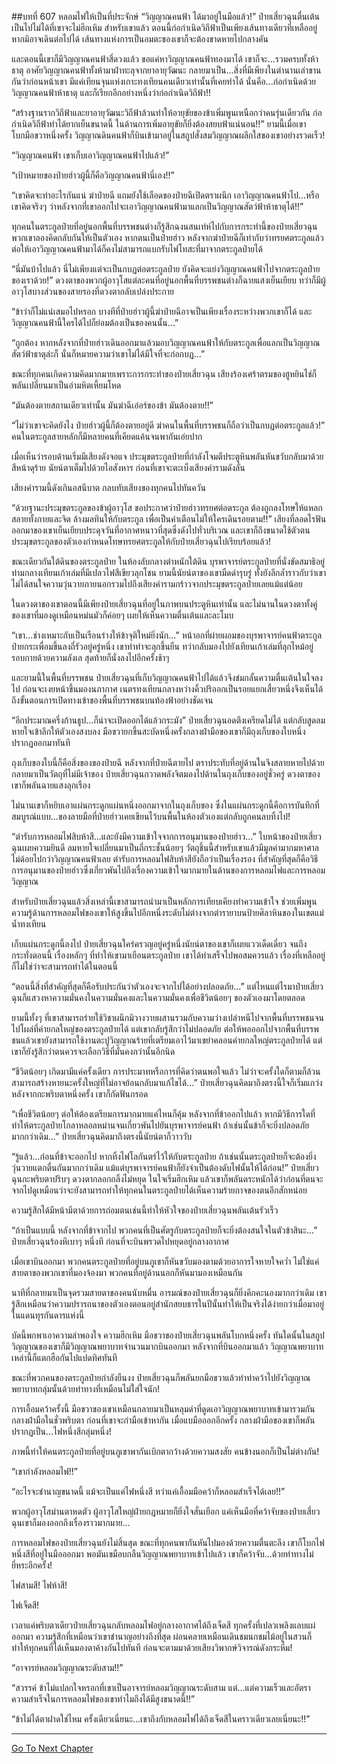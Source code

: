##บทที่ 607 หลอมไฟให้เป็นที่ประจักษ์
“วิญญาณคนฟ้า ได้มาอยู่ในมือแล้ว!” ป๋ายเสี่ยวฉุนตื่นเต้น เป็นไปไม่ได้ที่เขาจะไม่ฮึกเหิม สำหรับเขาแล้ว ตอนนี้ก่อกำเนิดวิถีฟ้าเป็นเพียงเส้นทางเดียวที่เหลืออยู่ หากมิอาจเดินต่อไปได้ เส้นทางแห่งการเป็นอมตะของเขาก็จะต้องขาดหายไปกลางคัน

และตอนนี้เขาก็มีวิญญาณคนฟ้าสี่ดวงแล้ว ขอแค่หาวิญญาณคนฟ้าทองมาได้ เขาก็จะ...รวมครบทั้งห้าธาตุ อาศัยวิญญาณคนฟ้าทั้งห้ามาฝ่าทะลุจากยาอายุวัฒนะ กลายมาเป็น...สิ่งที่มีเพียงในตำนานเล่าขานกันว่าก่อนหน้าเขา มีแค่เทียนจุนแห่งเกาะทงเทียนคนเดียวเท่านั้นที่เคยทำได้ นั่นคือ...ก่อกำเนิดด้วยวิญญาณคนฟ้าห้าธาตุ และก็เรียกอีกอย่างหนึ่งว่าก่อกำเนิดวิถีฟ้า!!

“สร้างฐานรากวิถีฟ้าและยาอายุวัฒนะวิถีฟ้าล้วนทำให้อายุขัยของข้าเพิ่มพูนเหนือกว่าคนรุ่นเดียวกัน ก่อกำเนิดวิถีฟ้าทำได้ยากเย็นขนาดนี้ ในด้านการเพิ่มอายุขัยก็ยิ่งต้องสยบฟ้าแน่นอน!!” ยามนี้เมื่อเขาโบกมือขวาหนึ่งครั้ง วิญญาณดินคนฟ้าก็บินเข้ามาอยู่ในสถูปสั่งสมวิญญาณผลึกใสของเขาอย่างรวดเร็ว!

“วิญญาณคนฟ้า เขาเก็บเอาวิญญาณคนฟ้าไปแล้ว!”

“เป้าหมายของป๋ายฮ่าวผู้นี้ก็คือวิญญาณคนฟ้านี่เอง!!”

“เขาคิดจะทำอะไรกันแน่ ฆ่าป๋ายฉี แถมยังใช้เลือดของป๋ายฉีเปิดตราผนึก เอาวิญญาณคนฟ้าไป...หรือเขาคิดจริงๆ ว่าหลังจากที่เขาออกไปจะเอาวิญญาณคนฟ้ามาแลกเป็นวิญญาณสัตว์ฟ้าห้าธาตุได้!!”

ทุกคนในตระกูลป๋ายที่อยู่นอกพื้นที่บรรพชนต่างก็รู้สึกฉงนสนเท่ห์ไปกับการกระทำนี้ของป๋ายเสี่ยวฉุน พวกเขาลองคิดกลับกันให้เป็นตัวเอง หากตนเป็นป๋ายฮ่าว หลังจากฆ่าป๋ายฉีก็เท่ากับว่าทรยศตระกูลแล้ว ต่อให้เอาวิญญาณคนฟ้ามาได้ก็คงไม่สามารถแบกรับไฟโทสะที่มาจากตระกูลป๋ายได้

“นี่มันบ้าไปแล้ว นี่ไม่เพียงแต่จะเป็นกบฏต่อตระกูลป๋าย ยังคิดจะแย่งวิญญาณคนฟ้าไปจากตระกูลป๋ายของเราด้วย!” ดวงตาของพวกผู้อาวุโสแต่ละคนที่อยู่นอกพื้นที่บรรพชนต่างก็ฉายแสงเย็นเยียบ ทว่าก็มีผู้อาวุโสบางส่วนของสายรองที่ดวงตากลับเปล่งประกาย

“ข้าว่าก็ไม่แน่เสมอไปหรอก บางทีที่ป๋ายฮ่าวผู้นี้ฆ่าป๋ายฉีอาจเป็นเพียงเรื่องระหว่างพวกเขาก็ได้ และวิญญาณคนฟ้านี้ใครได้ไปก็ย่อมต้องเป็นของคนนั้น...”

“ถูกต้อง หากหลังจากที่ป๋ายฮ่าวเดินออกมาแล้วมอบวิญญาณคนฟ้าให้กับตระกูลเพื่อแลกเป็นวิญญาณสัตว์ฟ้าธาตุล่ะก็ นั่นก็หมายความว่าเขาไม่ได้มีใจที่จะก่อกบฏ...”

ขณะที่ทุกคนเกิดความคิดมากมายเพราะการกระทำของป๋ายเสี่ยวฉุน เสียงร้องเศร้าตรมของฮูหยินไช่ก็พลันเปลี่ยนมาเป็นอำมหิตเหี้ยมโหด

“มันต้องตายสถานเดียวเท่านั้น มันฆ่าฉีเอ๋อร์ของข้า มันต้องตาย!!”

“ไม่ว่าเขาจะคิดยังไง ป๋ายฮ่าวผู้นี้ก็ต้องตายอยู่ดี ฆ่าคนในพื้นที่บรรพชนก็ถือว่าเป็นกบฏต่อตระกูลแล้ว!” คนในตระกูลสายหลักก็มีหลายคนที่เคียดแค้นจนพากันเอ่ยปาก

เมื่อเห็นว่ารอบด้านเริ่มมีเสียงดังจอแจ ประมุขตระกูลป๋ายที่กำลังโจมตีประตูหินพลันหันขวับกลับมาด้วยสีหน้าดุร้าย นัยน์ตาเต็มไปด้วยไอสังหาร ก่อนที่เขาจะตะเบ็งเสียงคำรามดังลั่น

เสียงคำรามนี้ดังเกินอสนีบาต กลบทับเสียงของทุกคนไปทันควัน

“ด้วยฐานะประมุขตระกูลของข้าผู้อาวุโส ขอประกาศว่าป๋ายฮ่าวทรยศต่อตระกูล ต้องถูกลงโทษให้แหลกสลายทั้งกายและจิต ล้างมลทินให้กับตระกูล เพื่อเป็นคำเตือนไม่ให้ใครเดินรอยตาม!!” เสียงที่ลอดไรฟันออกมาของเขาเย็นเยียบประดุจวันที่อากาศหนาวที่สุดซึ่งดังไปทั่วบริเวณ และเขาก็ถึงขนาดใช้ตัวตนประมุขตระกูลของตัวเองกำหนดโทษทรยศตระกูลให้กับป๋ายเสี่ยวฉุนไปเรียบร้อยแล้ว!

ขณะเดียวกันใต้ดินของตระกูลป๋าย ในห้องลับกลางตำหนักใต้ดิน บุรพาจารย์ตระกูลป๋ายที่นั่งขัดสมาธิอยู่ท่ามกลางเทียนเก้าเล่มที่มีเปลวไฟสีเขียวลุกโชน ยามนี้นัยน์ตาของเขามืดดำรุบรู่ ทั้งยังลึกล้ำราวกับว่าเขาไม่ได้สนใจความวุ่นวายภายนอกรวมไปถึงเสียงคำรามกร้าวจากประมุขตระกูลป๋ายเลยแม้แต่น้อย

ในดวงตาของเขาตอนนี้มีเพียงป๋ายเสี่ยวฉุนที่อยู่ในภาพบนประตูหินเท่านั้น และไม่นานในดวงตาทั้งคู่ของเขาที่มองดูเหมือนหม่นมัวก็ค่อยๆ เผยให้เห็นความตื่นเต้นและละโมบ

“เขา...ช่างเหมาะกับเป็นเรือนร่างให้ข้าจุติใหม่ยิ่งนัก...” หน้าอกที่ผ่ายผอมของบุรพาจารย์คนฟ้าตระกูลป๋ายกระเพื่อมขึ้นลงถี่รัวอยู่ครู่หนึ่ง เขาทำท่าจะลุกขึ้นยืน ทว่ากลับมองไปยังเทียนเก้าเล่มที่ลุกไหม้อยู่รอบกายด้วยความลังเล สุดท้ายก็นั่งลงไปอีกครั้งช้าๆ

และยามนี้ในพื้นที่บรรพชน ป๋ายเสี่ยวฉุนที่เก็บวิญญาณคนฟ้าไปได้แล้วจึงข่มกลั้นความตื่นเต้นในใจลงไป ก่อนจะเงยหน้าขึ้นมองนภากาศ เนตรทงเทียนกลางหว่างคิ้วปริออกเป็นรอยแยกเสี้ยวหนึ่งจึงเห็นได้ถึงขั้นตอนการเปิดทางเข้าของพื้นที่บรรพชนบนท้องฟ้าอย่างชัดเจน

“อีกประมาณครึ่งก้านธูป...ก็น่าจะเปิดออกได้แล้วกระมัง” ป๋ายเสี่ยวฉุนอดตึงเครียดไม่ได้ แต่กลับสูดลมหายใจเข้าลึกให้ตัวเองสงบลง มือขวายกขึ้นสะบัดหนึ่งครั้งกลางฝ่ามือของเขาก็มีถุงเก็บของใบหนึ่งปรากฏออกมาทันที

ถุงเก็บของใบนี้ก็คือสิ่งของของป๋ายฉี หลังจากที่ป๋ายฉีตายไป ตราประทับที่อยู่ด้านในจึงสลายหายไปด้วย กลายมาเป็นวัตถุที่ไม่มีเจ้าของ ป๋ายเสี่ยวฉุนกวาดพลังจิตมองไปด้านในถุงเก็บของอยู่ชั่วครู่ ดวงตาของเขาก็พลันฉายแสงลุกเรือง

ไม่นานเขาก็หยิบเอาแผ่นกระดูกแผ่นหนึ่งออกมาจากในถุงเก็บของ ซึ่งในแผ่นกระดูกนี้คือการบันทึกที่สมบูรณ์แบบ...ของลายมือที่ป๋ายฮ่าวเคยเขียนไว้บนพื้นในห้องตัวเองแต่กลับถูกคนลบทิ้งไป!

“ตำรับการหลอมไฟสิบห้าสี...และยังมีความเข้าใจจากการอนุมานของป๋ายฮ่าว...” ใบหน้าของป๋ายเสี่ยวฉุนเผยความยินดี ลมหายใจเปลี่ยนมาเป็นถี่กระชั้นน้อยๆ วัตถุชิ้นนี้สำหรับเขาแล้วมีมูลค่ามากมหาศาลไม่ด้อยไปกว่าวิญญาณคนฟ้าเลย ตำรับการหลอมไฟสิบห้าสียังถือว่าเป็นเรื่องรอง ที่สำคัญที่สุดก็คือวิธีการอนุมานของป๋ายฮ่าวซึ่งเกี่ยวพันไปถึงเรื่องความเข้าใจมากมายในด้านของการหลอมไฟและการหลอมวิญญาณ

สำหรับป๋ายเสี่ยวฉุนแล้วสิ่งเหล่านี้เขาสามารถนำมาเป็นหลักการเทียบเคียงทำความเข้าใจ ช่วยเพิ่มพูนความรู้ด้านการหลอมไฟของเขาให้สูงขึ้นไปอีกหนึ่งระดับไม่ต่างจากตำรายาบนป้ายศิลาหินของในเขตแม่น้ำทงเทียน

เก็บแผ่นกระดูกนี้ลงไป ป๋ายเสี่ยวฉุนใคร่ครวญอยู่ครู่หนึ่งนัยน์ตาของเขาก็เผยแววเด็ดเดี่ยว จนถึงกระทั่งตอนนี้ เรื่องหลักๆ ที่ทำให้เขามาเยือนตระกูลป๋าย เขาได้ทำเสร็จไปพอสมควรแล้ว เรื่องที่เหลืออยู่ก็ไม่ใช่ว่าจะสามารถทำได้ในตอนนี้

“ตอนนี้สิ่งที่สำคัญที่สุดก็คือรับประกันว่าตัวเองจะจากไปได้อย่างปลอดภัย...” แต่ไหนแต่ไรมาป๋ายเสี่ยวฉุนก็แสวงหาความมั่นคงในความมั่นคงและในความมั่นคงเพื่อชีวิตน้อยๆ ของตัวเองมาโดยตลอด

ยามนี้ทั้งๆ ที่เขาสามารถร่ายใช้วิชาผนึกมิวางวายผสานรวมกับความว่างเปล่าหนีไปจากพื้นที่บรรพชนจนไปโผล่ที่ค่ายกลใหญ่ของตระกูลป๋ายได้ แต่เขากลับรู้สึกว่าไม่ปลอดภัย ต่อให้พอออกไปจากพื้นที่บรรพชนแล้วเขายังสามารถใช้งานตะปูวิญญาณร้ายที่เตรียมเอาไว้มาเขย่าคลอนค่ายกลใหญ่ตระกูลป๋ายได้ แต่เขาก็ยังรู้สึกว่าตนควรจะเลือกวิธีที่มั่นคงกว่านั้นอีกนิด

“ชีวิตน้อยๆ เกิดมามีแค่ครั้งเดียว การประมาทหรือการที่คิดว่าตนพอใจแล้ว ไม่ว่าจะครั้งใดก็ตามก็ล้วนสามารถสร้างหายนะครั้งใหญ่ที่ไม่อาจย้อนกลับมาแก้ไขได้...” ป๋ายเสี่ยวฉุนคิดมาถึงตรงนี้ใจก็เริ่มแกว่ง หลังจากกะพริบตาหนึ่งครั้ง เขาก็กัดฟันกรอด

“เพื่อชีวิตน้อยๆ ต่อให้ต้องเตรียมการมากมายแค่ไหนก็คุ้ม หลังจากที่ข้าออกไปแล้ว หากมีวิธีการใดที่ทำให้ตระกูลป๋ายโกลาหลอลหม่านจนเกี่ยวพันไปยันบุรพาจารย์คนฟ้า ถ้าเช่นนั้นข้าก็จะยิ่งปลอดภัยมากกว่าเดิม...” ป๋ายเสี่ยวฉุนคิดมาถึงตรงนี้นัยน์ตาก็วาววับ

“รู้แล้ว...ก่อนที่ข้าจะออกไป หากทิ้งไฟโลกันตร์ไว้ให้กับตระกูลป๋าย ถ้าเช่นนั้นตระกูลป๋ายก็จะต้องยิ่งวุ่นวายแตกตื่นกันมากกว่าเดิม แม้แต่บุรพาจารย์คนฟ้าก็ยังจำเป็นต้องดับไฟนั้นให้ได้ก่อน!” ป๋ายเสี่ยวฉุนกะพริบตาปริบๆ ดวงตากลอกกลิ้งไม่หยุด ในใจเริ่มฮึกเหิม แล้วเขาก็พลันตระหนักได้ว่าก่อนที่ตนจะจากไปดูเหมือนว่าจะยังสามารถทำให้ทุกคนในตระกูลป๋ายได้เห็นความร้ายกาจของตนอีกสักหน่อย

ความรู้สึกได้มีหน้ามีตาด้วยการถ่อมตนเช่นนี้ทำให้หัวใจของป๋ายเสี่ยวฉุนพลันเต้นรัวเร็ว

“ถ้าเป็นแบบนี้ หลังจากที่ข้าจากไป พวกคนที่เป็นศัตรูกับตระกูลป๋ายก็จะยิ่งต้องสนใจในตัวข้าสินะ...” ป๋ายเสี่ยวฉุนร้องหึเบาๆ หนึ่งที ก่อนที่จะบินพรวดไปหยุดอยู่กลางอากาศ

เมื่อเขาบินออกมา พวกคนตระกูลป๋ายที่อยู่บนภูเขาก็หันขวับมองตามด้วยอาการใจหายใจคว่ำ ไม่ใช่แค่สายตาของพวกเขาที่มองจ้องมา พวกคนที่อยู่ด้านนอกก็หันมามองเหมือนกัน

นาทีที่กลายมาเป็นจุดรวมสายตาของคนนับหมื่น อารมณ์ของป๋ายเสี่ยวฉุนก็ยิ่งคึกคะนองมากกว่าเดิม เขารู้สึกเหมือนว่าความปรารถนาของตัวเองตอนอยู่สำนักสยบธารในปีนั้นทำให้เป็นจริงได้ง่ายกว่าเมื่อมาอยู่ในแดนทุรกันดารแห่งนี้

บัดนี้พกพาเอาความลำพองใจ ความฮึกเหิม มือขวาของป๋ายเสี่ยวฉุนพลันโบกหนึ่งครั้ง ทันใดนั้นในสถูปวิญญาณของเขาก็มีวิญญาณพยาบาทจำนวนมากบินออกมา หลังจากที่บินออกมาแล้ว วิญญาณพยาบาทเหล่านี้ก็แตกฮือกันไปแปดทิศทันที

ขณะที่พวกคนของตระกูลป๋ายกำลังยืนงง ป๋ายเสี่ยวฉุนก็พลันยกมือขวาแล้วทำท่าคว้าไปยังวิญญาณพยาบาทกลุ่มนั้นด้วยท่าทางที่เหมือนไม่ใส่ใจนัก!

การเอื้อมคว้าครั้งนี้ มือขวาของเขาเหมือนกลายมาเป็นหลุมดำที่ดูดเอาวิญญาณพยาบาทเข้ามารวมกันกลางฝ่ามือในชั่วพริบตา ก่อนที่เขาจะกำมือเข้าหากัน เมื่อแบมือออกอีกครั้ง กลางฝ่ามือของเขาก็พลันปรากฏเป็น...ไฟหนึ่งสีกลุ่มหนึ่ง!

ภาพนี้ทำให้คนตระกูลป๋ายที่อยู่บนภูเขาพากันเบิกตากว้างด้วยความสงสัย คนข้างนอกก็เป็นไม่ต่างกัน!

“เขากำลังหลอมไฟ!!”

“อะไรจะชำนาญขนาดนี้ แม้จะเป็นแค่ไฟหนึ่งสี ทว่าแค่เอื้อมมือคว้าก็หลอมสำเร็จได้เลย!!”

พวกผู้อาวุโสม่านตาหดตัว ผู้อาวุโสใหญ่ฝ่ายกฎหมายก็ยิ่งใจสั่นเยือก แค่เห็นมือที่คว้าจับของป๋ายเสี่ยวฉุนเขาก็มองออกถึงเรื่องราวมากมาย...

การหลอมไฟของป๋ายเสี่ยวฉุนยังไม่สิ้นสุด ขณะที่ทุกคนพากันหันไปมองด้วยความตื่นตะลึง เขาก็โบกไฟหนึ่งสีที่อยู่ในมือออกมา พอมันเขมือบกลืนวิญญาณพยาบาทเข้าไปแล้ว เขาก็คว้าจับ...ด้วยท่าทางไม่ยี่หระอีกครั้ง!

ไฟสามสี! ไฟห้าสี!

ไฟเจ็ดสี!

เวลาแค่พริบตาเดียวป๋ายเสี่ยวฉุนกลับหลอมไฟอยู่กลางอากาศได้ถึงเจ็ดสี ทุกครั้งที่เปลวเพลิงแลบแผ่ออกมา ความรู้สึกที่เหมือนว่าเขาชำนาญอย่างถึงที่สุด ผ่อนคลายเหมือนเดินชมนกชมไม้อยู่ในสวนก็ทำให้ทุกคนที่ได้เห็นมองตาค้างกันไปทันที ก่อนจะตามมาด้วยเสียงวิพากษ์วิจารณ์ดังกระหึ่ม!

“อาจารย์หลอมวิญญาณระดับสาม!!”

“สวรรค์ ข้าไม่แปลกใจหรอกที่เขาเป็นอาจารย์หลอมวิญญาณระดับสาม แต่...แต่ความเร็วและอัตราความสำเร็จในการหลอมไฟของเขาทำไมถึงได้มีสูงขนาดนี้!!”

“ข้าไม่ได้ตาฝาดใช่ไหม ครั้งเดียวเนี่ยนะ...เขาถึงกับหลอมไฟได้ถึงเจ็ดสีในคราวเดียวเลยเนี่ยนะ!!”

------


[Go To Next Chapter]( ./45.md)